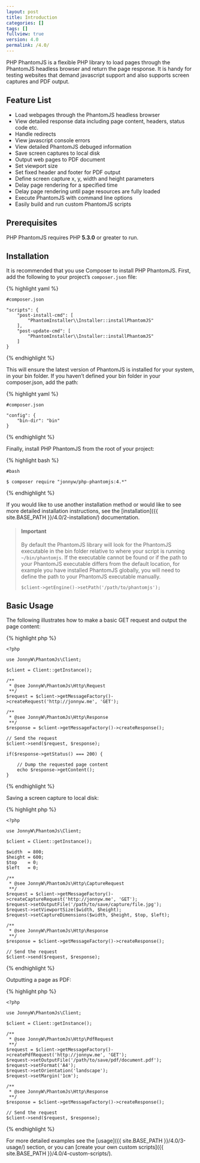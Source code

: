 ```yaml
---
layout: post
title: Introduction
categories: []
tags: []
fullview: true
version: 4.0
permalink: /4.0/
---
```


PHP PhantomJS is a flexible PHP library to load pages through the PhantomJS headless browser and return the page response. It is handy for testing websites that demand javascript support and also supports screen captures and PDF output.

Feature List
------------

*  Load webpages through the PhantomJS headless browser
*  View detailed response data including page content, headers, status
   code etc.
*  Handle redirects
*  View javascript console errors
*  View detailed PhantomJS debuged information
*  Save screen captures to local disk
*  Output web pages to PDF document
*  Set viewport size
*  Set fixed header and footer for PDF output
*  Define screen capture x, y, width and height parameters
*  Delay page rendering for a specified time
*  Delay page rendering until page resources are fully loaded
*  Execute PhantomJS with command line options
*  Easily build and run custom PhantomJS scripts

Prerequisites
-------------

PHP PhantomJS requires PHP **5.3.0** or greater to run.

Installation
------------

It is recommended that you use Composer to install PHP PhantomJS. First, add the following to your project’s `composer.json` file:

{% highlight yaml %}
    
    #composer.json

    "scripts": {
        "post-install-cmd": [
            "PhantomInstaller\\Installer::installPhantomJS"
        ],
        "post-update-cmd": [
            "PhantomInstaller\\Installer::installPhantomJS"
        ]
    }
    
{% endhighlight %}

This will ensure the latest version of PhantomJS is installed for your system, in your bin folder. If you haven’t defined your bin folder in your composer.json, add the path:

{% highlight yaml %}
    
    #composer.json
    
    "config": {
        "bin-dir": "bin"
    }
{% endhighlight %}

Finally, install PHP PhantomJS from the root of your project:

{% highlight bash %}
    
    #bash
    
    $ composer require "jonnyw/php-phantomjs:4.*"
{% endhighlight %}

If you would like to use another installation method or would like to see more detailed installation instructions, see the [installation]({{ site.BASE_PATH }}/4.0/2-installation/) documentation.

> #### Important
> By default the PhantomJS library will look for the PhantomJS executable in the bin folder relative to where your script is running `~/bin/phantomjs`. If the executable cannot be found or if the path to your PhantomJS executable differs from the default location, for example you have installed PhantomJS globally, you will need to define the path to your PhantomJS executable manually.
> 
> `$client->getEngine()->setPath('/path/to/phantomjs');`

Basic Usage
-----------

The following illustrates how to make a basic GET request and output the page content:

{% highlight php %}

    <?php

    use JonnyW\PhantomJs\Client;

    $client = Client::getInstance();

    /** 
     * @see JonnyW\PhantomJs\Http\Request
     **/
    $request = $client->getMessageFactory()->createRequest('http://jonnyw.me', 'GET');

    /** 
     * @see JonnyW\PhantomJs\Http\Response 
     **/
    $response = $client->getMessageFactory()->createResponse();

    // Send the request
    $client->send($request, $response);

    if($response->getStatus() === 200) {

        // Dump the requested page content
        echo $response->getContent();
    }
    
{% endhighlight %}

Saving a screen capture to local disk:

{% highlight php %}

    <?php

    use JonnyW\PhantomJs\Client;

    $client = Client::getInstance();
    
    $width  = 800;
    $height = 600;
    $top    = 0;
    $left   = 0;
    
    /** 
     * @see JonnyW\PhantomJs\Http\CaptureRequest
     **/
    $request = $client->getMessageFactory()->createCaptureRequest('http://jonnyw.me', 'GET');
    $request->setOutputFile('/path/to/save/capture/file.jpg');
    $request->setViewportSize($width, $height);
    $request->setCaptureDimensions($width, $height, $top, $left);

    /** 
     * @see JonnyW\PhantomJs\Http\Response 
     **/
    $response = $client->getMessageFactory()->createResponse();

    // Send the request
    $client->send($request, $response);
    
{% endhighlight %}

Outputting a page as PDF:

{% highlight php %}

    <?php

    use JonnyW\PhantomJs\Client;

    $client = Client::getInstance();

    /** 
     * @see JonnyW\PhantomJs\Http\PdfRequest
     **/
    $request = $client->getMessageFactory()->createPdfRequest('http://jonnyw.me', 'GET');
    $request->setOutputFile('/path/to/save/pdf/document.pdf');
    $request->setFormat('A4');
    $request->setOrientation('landscape');
    $request->setMargin('1cm');

    /** 
     * @see JonnyW\PhantomJs\Http\Response 
     **/
    $response = $client->getMessageFactory()->createResponse();

    // Send the request
    $client->send($request, $response);
    
{% endhighlight %}

For more detailed examples see the [usage]({{ site.BASE_PATH }}/4.0/3-usage/) section, or you can [create your own custom scripts]({{ site.BASE_PATH }}/4.0/4-custom-scripts/).

